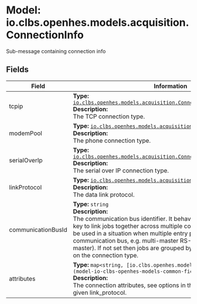 # Model: io.clbs.openhes.models.acquisition.ConnectionInfo

Sub-message containing connection info

## Fields

| Field | Information |
| --- | --- |
| tcpip | <b>Type:</b> [`io.clbs.openhes.models.acquisition.ConnectionTypeDirectTcpIp`](model-io-clbs-openhes-models-acquisition-connectiontypedirecttcpip.md)<br><b>Description:</b><br>The TCP connection type. |
| modemPool | <b>Type:</b> [`io.clbs.openhes.models.acquisition.ConnectionTypeModemPool`](model-io-clbs-openhes-models-acquisition-connectiontypemodempool.md)<br><b>Description:</b><br>The phone connection type. |
| serialOverIp | <b>Type:</b> [`io.clbs.openhes.models.acquisition.ConnectionTypeControlledSerial`](model-io-clbs-openhes-models-acquisition-connectiontypecontrolledserial.md)<br><b>Description:</b><br>The serial over IP connection type. |
| linkProtocol | <b>Type:</b> [`io.clbs.openhes.models.acquisition.DataLinkProtocol`](model-io-clbs-openhes-models-acquisition-datalinkprotocol.md)<br><b>Description:</b><br>The data link protocol. |
| communicationBusId | <b>Type:</b> `string`<br><b>Description:</b><br>The communication bus identifier. It behaves as a custom grouping key to link jobs together across multiple communication units. It shall be used in a situation when multiple entry points share single communication bus, e.g. multi-master RS-485 (primary and backup master). If not set then jobs are grouped by group-key defined based on the connection type. |
| attributes | <b>Type:</b> `map<string, [io.clbs.openhes.models.common.FieldValue](model-io-clbs-openhes-models-common-fieldvalue.md)>`<br><b>Description:</b><br>The connection attributes, see options in the DataLinkTemplate for given link_protocol. |

